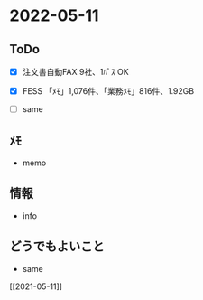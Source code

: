 # 2022-05-11

## ToDo
- [x] 注文書自動FAX 9社、1ﾊﾟｽ OK
- [x] FESS 「ﾒﾓ」1,076件、「業務ﾒﾓ」816件、1.92GB
- [ ] same


## ﾒﾓ
- memo


## 情報
- info


## どうでもよいこと
- same


[[2021-05-11]]

